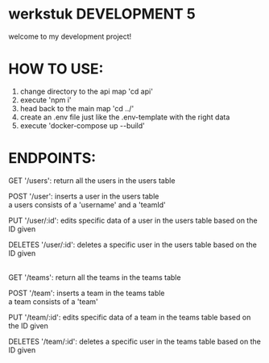 # werkstuk DEVELOPMENT 5
welcome to my development project! </br>

# HOW TO USE:

1.  change directory to the api map 'cd api'
2.  execute 'npm i'
3.  head back to the main map 'cd ../'
4.  create an .env file just like the .env-template with the right data
5.  execute 'docker-compose up --build'


# ENDPOINTS:

GET '/users': return all the users in the users table </br>

POST '/user': inserts a user in the users table </br>
a users consists of a 'username' and a 'teamId' </br>

PUT '/user/:id': edits specific data of a user in the users table based on the ID given </br>

DELETES '/user/:id': deletes a specific user in the users table based on the ID given </br> </br>

GET '/teams': return all the teams in the teams table </br>

POST '/team': inserts a team in the teams table </br>
a team consists of a 'team'</br>

PUT '/team/:id': edits specific data of a team in the teams table based on the ID given </br>

DELETES '/team/:id': deletes a specific user in the teams table based on the ID given </br> </br>